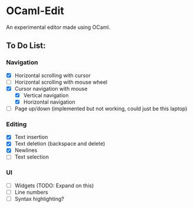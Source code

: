 # OCaml-Edit

An experimental editor made using OCaml.

## To Do List:

### Navigation
- [x] Horizontal scrolling with cursor
- [ ] Horizontal scrolling with mouse wheel
- [x] Cursor navigation with mouse
    - [x] Vertical navigation
    - [x] Horizontal navigation
- [ ] Page up/down (implemented but not working, could just be this laptop)

### Editing
- [x] Text insertion
- [x] Text deletion (backspace and delete)
- [x] Newlines
- [ ] Text selection

### UI
- [ ] Widgets (TODO: Expand on this)
- [ ] Line numbers
- [ ] Syntax highlighting?